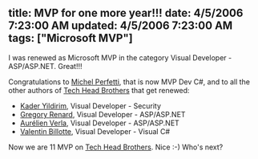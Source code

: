 title: MVP for one more year!!!
date: 4/5/2006 7:23:00 AM
updated: 4/5/2006 7:23:00 AM
tags: ["Microsoft MVP"]
---
I was renewed as Microsoft MVP in the category Visual Developer - 
ASP/ASP.NET. Great!!!

Congratulations to [Michel 
Perfetti](http://www.techheadbrothers.com/DesktopDefault.aspx?tabindex=7&tabid=19&id=14), that is now MVP Dev C#, and to all the other authors of [Tech Head Brothers](http://www.techheadbrothers.com/) that get 
renewed:

*   [Kader 
  Yildirim](http://www.techheadbrothers.com/DesktopDefault.aspx?tabindex=7&tabid=19&id=5), Visual Developer - Security
*   [Gregory 
  Renard](http://www.techheadbrothers.com/DesktopDefault.aspx?tabindex=7&tabid=19&id=11), Visual Developer - ASP/ASP.NET
*   [Aurélien 
  Verla](http://www.techheadbrothers.com/DesktopDefault.aspx?tabindex=7&tabid=19&id=15), Visual Developer - ASP/ASP.NET
*   [Valentin 
  Billotte](http://www.techheadbrothers.com/DesktopDefault.aspx?tabindex=7&tabid=19&id=17), Visual Developer - Visual C#


Now we are 11 MVP on [Tech Head 
Brothers](http://www.techheadbrothers.com). Nice :-) Who's next?  
